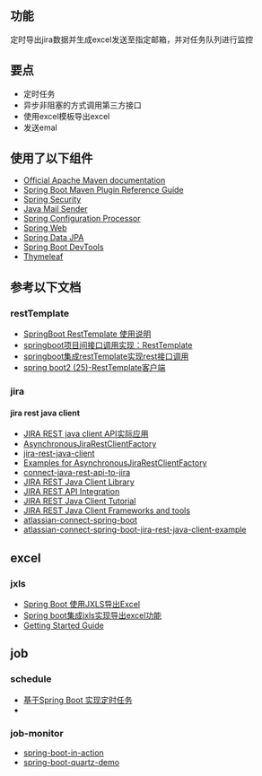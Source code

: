 ## 功能
定时导出jira数据并生成excel发送至指定邮箱，并对任务队列进行监控
## 要点
* 定时任务
* 异步非阻塞的方式调用第三方接口
* 使用excel模板导出excel
* 发送emal

## 使用了以下组件
* [Official Apache Maven documentation](https://maven.apache.org/guides/index.html)
* [Spring Boot Maven Plugin Reference Guide](https://docs.spring.io/spring-boot/docs/2.2.2.RELEASE/maven-plugin/)
* [Spring Security](https://docs.spring.io/spring-boot/docs/2.2.2.RELEASE/reference/htmlsingle/#boot-features-security)
* [Java Mail Sender](https://docs.spring.io/spring-boot/docs/2.2.2.RELEASE/reference/htmlsingle/#boot-features-email)
* [Spring Configuration Processor](https://docs.spring.io/spring-boot/docs/2.2.2.RELEASE/reference/htmlsingle/#configuration-metadata-annotation-processor)
* [Spring Web](https://docs.spring.io/spring-boot/docs/2.2.2.RELEASE/reference/htmlsingle/#boot-features-developing-web-applications)
* [Spring Data JPA](https://docs.spring.io/spring-boot/docs/2.2.2.RELEASE/reference/htmlsingle/#boot-features-jpa-and-spring-data)
* [Spring Boot DevTools](https://docs.spring.io/spring-boot/docs/2.2.2.RELEASE/reference/htmlsingle/#using-boot-devtools)
* [Thymeleaf](https://docs.spring.io/spring-boot/docs/2.2.2.RELEASE/reference/htmlsingle/#boot-features-spring-mvc-template-engines)
## 参考以下文档
### restTemplate
* [SpringBoot RestTemplate 使用说明](https://my.oschina.net/sdlvzg/blog/1800395)
* [springboot项目间接口调用实现：RestTemplate](https://blog.csdn.net/zhanglf02/article/details/89842372)
* [springboot集成restTemplate实现rest接口调用](https://zhuanlan.zhihu.com/p/87479515)
* [spring boot2 (25)-RestTemplate客户端](https://blog.csdn.net/wangb_java/article/details/79832070)
### jira
#### jira rest java client
* [JIRA REST java client API实际应用](https://yq.aliyun.com/articles/331683)
* [AsynchronousJiraRestClientFactory](https://docs.atlassian.com/jira-rest-java-client/2.0.0-m2/xref/com/atlassian/jira/rest/client/internal/async/AsynchronousJiraRestClientFactory.html)
* [jira-rest-java-client](https://bitbucket.org/atlassian/jira-rest-java-client/src/master/)
* [Examples for AsynchronousJiraRestClientFactory](https://www.programcreek.com/java-api-examples/?api=com.atlassian.jira.rest.client.internal.async.AsynchronousJiraRestClientFactory)
* [connect-java-rest-api-to-jira](https://stackoverflow.com/questions/38639642/connect-java-rest-api-to-jira)
* [JIRA REST Java Client Library](https://ecosystem.atlassian.net/wiki/spaces/JRJC/overview)
* [JIRA REST API Integration](https://www.baeldung.com/jira-rest-api)
* [JIRA REST Java Client Tutorial](https://ecosystem.atlassian.net/wiki/spaces/JRJC/pages/27164680/Tutorial)
* [JIRA REST Java Client Frameworks and tools](https://developer.atlassian.com/cloud/jira/platform/frameworks-and-tools/)
* [atlassian-connect-spring-boot](https://bitbucket.org/atlassian/atlassian-connect-spring-boot/src/master/)
* [atlassian-connect-spring-boot-jira-rest-java-client-example](https://bitbucket.org/epehrson/atlassian-connect-spring-boot-jira-rest-java-client-example/src/master/)
## excel
### jxls
* [Spring Boot 使用JXLS导出Excel](https://www.jianshu.com/p/07c17cd80f57)
* [Spring boot集成jxls实现导出excel功能](https://blog.csdn.net/syilt/article/details/91473055)
* [Getting Started Guide](http://jxls.sourceforge.net/getting_started.html)
## job
### schedule
* [基于Spring Boot 实现定时任务](https://www.tianmaying.com/tutorial/spring-scheduling-task)
* [](https://medium.com/@ChamithKodikara/spring-boot-2-quartz-2-scheduler-integration-a8eaaf850805)
### job-monitor
* [spring-boot-in-action](git@github.com:qq1311256696/Spring-Boot-in-Action.git)
* [spring-boot-quartz-demo](git@github.com:javabypatel/spring-boot-quartz-demo.git)
